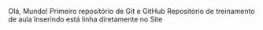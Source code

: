 ﻿Olá, Mundo!
 Primeiro repositório de Git e GitHub
 Repositório de treinamento de aula
 Inserindo está linha diretamente no Site                                                  
